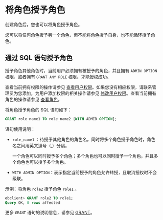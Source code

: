 # 将角色授予角色

创建角色后，您也可以将角色授予角色。

您可以将任何角色授予另一个角色，但不能将角色授予自身，也不能循环授予角色。

## 通过 SQL 语句授予角色

授予角色其他角色时，当前用户必须拥有被授予的角色，并且拥有 `ADMIN OPTION` 权限，或者拥有 `GRANT ANY ROLE` 权限，才能授权成功。

查看当前拥有权限的操作请参见 [查看用户权限](../4.view-user-permissions-of-oracle-mode.md)。如果您没有相应权限，请联系管理员为您添加，为用户添加权限的相关操作请参见 [修改用户权限](../5.modify-user-permissions-of-oracle-mode.md)。查看当前拥有角色的操作请参见 [查看角色](../9.manage-roles-of-oracle-mode/)。

将角色授予角色的 SQL 语句如下：

```sql
GRANT role_name1 TO role_name2 [WITH ADMID OPTION];
```

语句使用说明：

* `role_name1` ：待授予其他角色的角色名。同时将多个角色授予角色时，角色名之间用英文逗号（,）分隔。

  一个角色可以同时授予多个角色；多个角色也可以同时授予一个角色，并且多个角色也可以授予多个角色。
  
* `WITH ADMIN OPTION`：表示指定当前授予的角色允许转授，且取消授权时不会级联。

示例：将角色 `role2` 授予角色 `role1` 。

```sql
obclient> GRANT role2 TO role1;
Query OK, 0 rows affected
```

更多 `GRANT` 语句的说明信息，请参见 [GRANT](../../../../../../4.development-reference/1.sql-syntax/3.common-tenant-of-oracle-mode/9.sql-statement-of-oracle-mode/3.dcl-of-oracle-mode/17.grant-of-oracle-mode.md)。
